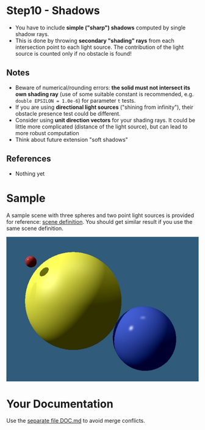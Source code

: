 # Step10 - Shadows
* You have to include **simple ("sharp") shadows** computed
  by single shadow rays.
* This is done by throwing **secondary "shading" rays** from each
  intersection point to each light source. The contribution of the
  light source is counted only if no obstacle is found!

## Notes
* Beware of numerical/rounding errors: **the solid must not
  intersect its own shading ray** (use of some suitable constant
  is recommended, e.g. `double EPSILON = 1.0e-6`) for
  parameter `t` tests.
* If you are using **directional light sources**
  ("shining from infinity"), their obstacle presence test could
  be different.
* Consider using **unit direction vectors** for your shading rays.
  It could be little more complicated (distance of the light source),
  but can lead to more robust computation
* Think about future extension "soft shadows"

## References
* Nothing yet

# Sample
A sample scene with three spheres and two point light sources
is provided for reference: [scene definition](../s08-ch2-RTimage/sample-scene.md).
You should get similar result if you use the same scene definition.

![Sample result](sample-raycasting-shadows.jpg)

# Your Documentation
Use the [separate file DOC.md](DOC.md) to avoid merge conflicts.
